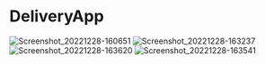 # DeliveryApp
![Screenshot_20221228-160651](https://user-images.githubusercontent.com/82728688/209829213-d968fa00-42b9-497a-a9be-1c6d1735e350.png)
![Screenshot_20221228-163237](https://user-images.githubusercontent.com/82728688/209829248-f5637cf4-55c5-4a90-a54e-169498b4ffef.png)
![Screenshot_20221228-163620](https://user-images.githubusercontent.com/82728688/209829289-d8355955-595f-49c7-b740-7fe04dc29748.png)
![Screenshot_20221228-163541](https://user-images.githubusercontent.com/82728688/209829379-12a17263-6a40-4da7-a8a8-bc5a055329bd.png)

